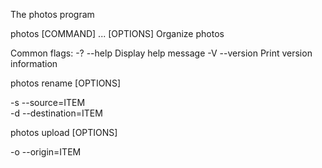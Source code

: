 The photos program

photos [COMMAND] ... [OPTIONS]
  Organize photos

Common flags:
  -? --help              Display help message
  -V --version           Print version information

photos rename [OPTIONS]

  -s --source=ITEM     
  -d --destination=ITEM

photos upload [OPTIONS]

  -o --origin=ITEM     
